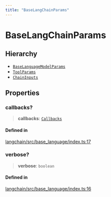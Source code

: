 ```yaml
---
title: "BaseLangChainParams"
---
```


# BaseLangChainParams

## Hierarchy

- [`BaseLanguageModelParams`](BaseLanguageModelParams.md)
- [`ToolParams`](../../tools/interfaces/ToolParams.md)
- [`ChainInputs`](../../chains/interfaces/ChainInputs.md)

## Properties

### callbacks?

> **callbacks**: [`Callbacks`](../../callbacks/types/Callbacks.md)

#### Defined in

[langchain/src/base_language/index.ts:17](https://github.com/hwchase17/langchainjs/blob/ddf2996/langchain/src/base_language/index.ts#L17)

### verbose?

> **verbose**: `boolean`

#### Defined in

[langchain/src/base_language/index.ts:16](https://github.com/hwchase17/langchainjs/blob/ddf2996/langchain/src/base_language/index.ts#L16)
